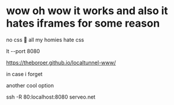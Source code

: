 # wow oh wow it works and also it hates iframes for some reason


no css 🙅 all my homies hate css

lt --port 8080

https://theboroer.github.io/localtunnel-www/

in case i forget

another cool option 

ssh -R 80:localhost:8080 serveo.net